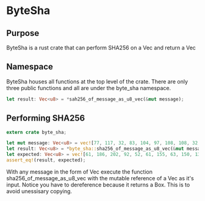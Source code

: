 # ByteSha
## Purpose
ByteSha is a rust crate that can perform SHA256 on a Vec<u8> and return a Vec<u8>
## Namespace
ByteSha houses all functions at the top level of the crate. There are only three public functions and all are under the byte_sha namespace.
```rust
let result: Vec<u8> = *sah256_of_message_as_u8_vec(&mut message);
```
## Performing SHA256
```rust
extern crate byte_sha;

let mut message: Vec<u8> = vec![77, 117, 32, 83, 104, 97, 108, 108, 32, 82, 105, 115, 101, 33, 32, 65, 110, 100, 32, 119, 105, 116, 104, 32, 105, 116, 32, 115, 111, 32, 115, 104, 97, 108, 108, 32, 116, 111, 111, 44, 32, 115, 119, 101, 101, 116, 32, 108, 105, 98, 101, 114, 116, 121, 32, 101, 99, 104, 111, 32, 116, 104, 114, 111, 117, 103, 104, 32, 116, 104, 101, 32, 99, 104, 97, 109, 98, 101, 114, 32, 104, 97, 108, 108, 115, 44, 32, 98, 111, 116, 104, 32, 104, 105, 103, 104, 32, 97, 110, 100, 32, 108, 111, 119, 44, 32, 97, 110, 100, 32, 98, 105, 103, 32, 97, 110, 100, 32, 115, 109, 97, 108, 108, 46];
let result: Vec<u8> = *byte_sha::sha256_of_message_as_u8_vec(&mut message);
let expected: Vec<u8> = vec![61, 186, 202, 92, 52, 61, 155, 63, 150, 130, 106, 106, 206, 202, 234, 155, 196, 116, 142, 225, 90, 173, 181, 137, 94, 173, 27, 211, 63, 132, 41, 112];
assert_eq!(result, expected);
```
With any message in the form of Vec<u8> execute the function sha256_of_message_as_u8_vec with the mutable reference of a Vec<u8> as it's input. Notice you have to dereference because it returns a Box. This is to avoid unessisary copying.